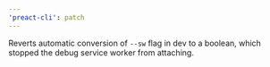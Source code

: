 ```yaml
---
'preact-cli': patch
---
```


Reverts automatic conversion of `--sw` flag in dev to a boolean, which stopped the debug service worker from attaching.
